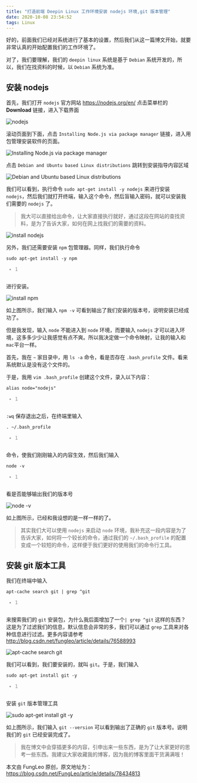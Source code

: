 ```yaml
---
title: "打造前端 Deepin Linux 工作环境安装 nodejs 环境,git 版本管理"
date: 2020-10-08 23:54:52
tags: Linux
---
```


<div id="article_content" class="article_content clearfix">
        <link rel="stylesheet" href="https://csdnimg.cn/release/blogv2/dist/mdeditor/css/editerView/ck_htmledit_views-a405391f94.css">
                <div id="content_views" class="markdown_views">
                     
<p>好的，前面我们已经对系统进行了基本的设置，然后我们从这一篇博文开始，就要非常认真的开始配置我们的工作环境了。</p> 
<p>对了，我们要理解，我们的 <code>deepin linux</code> 系统是基于 <code>Debian</code> 系统开发的，所以，我们在找资料的时候，以 <code>Debian</code> 系统为准。</p> 
<h2 id="安装-nodejs"><a name="t1"></a><a name="t1"></a>安装 nodejs</h2> 
<p>首先，我们打开 <code>nodejs</code> 官方网站 <a href="https://nodejs.org/en/" target="_blank" rel="noopener noreferrer">https://nodejs.org/en/</a> 点击菜单栏的 <strong>Download</strong> 链接，进入下载界面</p> 
<p><img src="https://img-blog.csdn.net/20171103131234544?watermark/2/text/aHR0cDovL2Jsb2cuY3Nkbi5uZXQvRnVuZ0xlbw==/font/5a6L5L2T/fontsize/400/fill/I0JBQkFCMA==/dissolve/70/gravity/SouthEast" alt="nodejs" title=""></p> 
<p>滚动页面到下面，点击 <code>Installing Node.js via package manager</code> 链接，进入用包管理安装软件的页面。</p> 
<p><img src="https://img-blog.csdn.net/20171103131423598?watermark/2/text/aHR0cDovL2Jsb2cuY3Nkbi5uZXQvRnVuZ0xlbw==/font/5a6L5L2T/fontsize/400/fill/I0JBQkFCMA==/dissolve/70/gravity/SouthEast" alt="Installing Node.js via package manager" title=""></p> 
<p>点击 <code>Debian and Ubuntu based Linux distributions</code> 跳转到安装指导内容区域</p> 
<p><img src="https://img-blog.csdn.net/20171103131737778?watermark/2/text/aHR0cDovL2Jsb2cuY3Nkbi5uZXQvRnVuZ0xlbw==/font/5a6L5L2T/fontsize/400/fill/I0JBQkFCMA==/dissolve/70/gravity/SouthEast" alt="Debian and Ubuntu based Linux distributions" title=""></p> 
<p>我们可以看到，执行命令 <code>sudo apt-get install -y nodejs</code> 来进行安装 <code>nodejs</code>，然后我们就打开终端，输入这个命令，然后盲输入密码，就可以安装我们需要的 <code>nodejs</code> 了。</p> 
<blockquote> 
 <p>我大可以直接给出命令，让大家直接执行就好，通过这段在网站的查找资料，是为了告诉大家，如何在网上找我们的需要的资料。</p> 
</blockquote> 
<p><img src="https://img-blog.csdn.net/20171103132310809?watermark/2/text/aHR0cDovL2Jsb2cuY3Nkbi5uZXQvRnVuZ0xlbw==/font/5a6L5L2T/fontsize/400/fill/I0JBQkFCMA==/dissolve/70/gravity/SouthEast" alt="install nodejs" title=""></p> 
<p>另外，我们还需要安装 <code>npm</code> 包管理器。同样，我们执行命令 </p> 
<pre class="prettyprint" name="code"><code class="language-# hljs lasso has-numbering" onclick="mdcp.copyCode(event)" style="position: unset;">sudo apt<span class="hljs-attribute">-get</span> install <span class="hljs-attribute">-y</span> npm<div class="hljs-button {2}" data-title="复制" data-report-click="{&quot;spm&quot;:&quot;1001.2101.3001.4259&quot;}"></div></code><ul class="pre-numbering" style=""><li style="color: rgb(153, 153, 153);">1</li></ul></pre> 
<p>进行安装。</p> 
<p><img src="https://img-blog.csdn.net/20171103132504234?watermark/2/text/aHR0cDovL2Jsb2cuY3Nkbi5uZXQvRnVuZ0xlbw==/font/5a6L5L2T/fontsize/400/fill/I0JBQkFCMA==/dissolve/70/gravity/SouthEast" alt="install npm" title=""></p> 
<p>如上图所示，我们输入 <code>npm -v</code> 可看到输出了我们安装的版本号，说明安装已经成功了。</p> 
<p>但是我发现，输入 <code>node</code> 不能进入到 <code>node</code> 环境，而要输入 <code>nodejs</code> 才可以进入环境，这多多少少让我感觉有点不爽。所以我决定做一个命令映射，让我的输入和 <code>mac</code>平台一样。</p> 
<p>首先，我在 <code>~</code> 家目录中，用 <code>ls -a</code> 命令，看是否存在 <code>.bash_profile</code> 文件。看来系统默认是没有这个文件的。</p> 
<p>于是，我用 <code>vim .bash_profile</code> 创建这个文件，录入以下内容：</p> 
<pre class="prettyprint" name="code"><code class="language-# hljs ruby has-numbering" onclick="mdcp.copyCode(event)" style="position: unset;"><span class="hljs-keyword">alias</span> node=<span class="hljs-string">"nodejs"</span><div class="hljs-button {2}" data-title="复制" data-report-click="{&quot;spm&quot;:&quot;1001.2101.3001.4259&quot;}"></div></code><ul class="pre-numbering" style=""><li style="color: rgb(153, 153, 153);">1</li></ul></pre> 
<p><code>:wq</code> 保存退出之后，在终端里输入</p> 
<pre class="prettyprint" name="code"><code class="language-# hljs avrasm has-numbering" onclick="mdcp.copyCode(event)" style="position: unset;">. ~/<span class="hljs-preprocessor">.bash</span>_profile<div class="hljs-button {2}" data-title="复制" data-report-click="{&quot;spm&quot;:&quot;1001.2101.3001.4259&quot;}"></div></code><ul class="pre-numbering" style=""><li style="color: rgb(153, 153, 153);">1</li></ul></pre> 
<p>命令，使我们刚刚输入的内容生效，然后我们输入</p> 
<pre class="prettyprint" name="code"><code class="language-# hljs lasso has-numbering" onclick="mdcp.copyCode(event)" style="position: unset;">node <span class="hljs-attribute">-v</span><div class="hljs-button {2}" data-title="复制" data-report-click="{&quot;spm&quot;:&quot;1001.2101.3001.4259&quot;}"></div></code><ul class="pre-numbering" style=""><li style="color: rgb(153, 153, 153);">1</li></ul></pre> 
<p>看是否能够输出我们的版本号</p> 
<p><img src="https://img-blog.csdn.net/20171103134300194?watermark/2/text/aHR0cDovL2Jsb2cuY3Nkbi5uZXQvRnVuZ0xlbw==/font/5a6L5L2T/fontsize/400/fill/I0JBQkFCMA==/dissolve/70/gravity/SouthEast" alt="node -v" title=""></p> 
<p>如上图所示，已经和我设想的是一样一样的了。</p> 
<blockquote> 
 <p>其实我们大可以使用 <code>nodejs</code> 来启动 <code>node</code> 环境，我补充这一段内容是为了告诉大家，如何将一个较长的命令，通过我们的 <code>~/.bash_profile</code> 的配置变成一个较短的命令，这样便于我们更好的使用我们的命令行工具。</p> 
</blockquote> 
<h2 id="安装-git-版本工具"><a name="t2"></a><a name="t2"></a>安装 git 版本工具</h2> 
<p>我们在终端中输入</p> 
<pre class="prettyprint" name="code"><code class="language-# hljs 1c has-numbering" onclick="mdcp.copyCode(event)" style="position: unset;">apt-cache search git <span class="hljs-string">| grep ^git</span><div class="hljs-button {2}" data-title="复制" data-report-click="{&quot;spm&quot;:&quot;1001.2101.3001.4259&quot;}"></div></code><ul class="pre-numbering" style=""><li style="color: rgb(153, 153, 153);">1</li></ul></pre> 
<p>来搜索我们的 <code>git</code> 安装包，为什么我后面增加了一个<code>| grep ^git</code> 这样的东西？这是为了过滤我们的信息，默认信息会非常的多，我们可以通过 <code>grep</code> 工具来对各种信息进行过滤。更多内容请参考 <a href="http://blog.csdn.net/fungleo/article/details/76588993" target="_blank" rel="noopener noreferrer">http://blog.csdn.net/fungleo/article/details/76588993</a></p> 
<p><img src="https://img-blog.csdn.net/20171103135220717?watermark/2/text/aHR0cDovL2Jsb2cuY3Nkbi5uZXQvRnVuZ0xlbw==/font/5a6L5L2T/fontsize/400/fill/I0JBQkFCMA==/dissolve/70/gravity/SouthEast" alt="apt-cache search git" title=""></p> 
<p>我们可以看到，我们要安装的，就叫 <code>git</code>。于是，我们输入</p> 
<pre class="prettyprint" name="code"><code class="language-# hljs lasso has-numbering" onclick="mdcp.copyCode(event)" style="position: unset;">sudo apt<span class="hljs-attribute">-get</span> install git <span class="hljs-attribute">-y</span><div class="hljs-button {2}" data-title="复制" data-report-click="{&quot;spm&quot;:&quot;1001.2101.3001.4259&quot;}"></div></code><ul class="pre-numbering" style=""><li style="color: rgb(153, 153, 153);">1</li></ul></pre> 
<p>安装 <code>git</code> 版本管理工具</p> 
<p><img src="https://img-blog.csdn.net/20171103135424432?watermark/2/text/aHR0cDovL2Jsb2cuY3Nkbi5uZXQvRnVuZ0xlbw==/font/5a6L5L2T/fontsize/400/fill/I0JBQkFCMA==/dissolve/70/gravity/SouthEast" alt="sudo apt-get install git -y" title=""></p> 
<p>如上图所示，我们输入 <code>git --version</code> 可以看到输出了正确的 <code>git</code> 版本号。说明我们的 <code>git</code> 已经安装完成了。</p> 
<blockquote> 
 <p>我在博文中会穿插更多的内容，引申出来一些东西，是为了让大家更好的思考一些东西。我建议大家收藏我的博客，因为我的博客里面干货满满哦！</p> 
</blockquote> 
<p>本文由 FungLeo 原创，原文地址为：<a href="https://blog.csdn.net/FungLeo/article/details/78434813" target="_blank" rel="noopener noreferrer">https://blog.csdn.net/FungLeo/article/details/78434813</a> </p>
                </div><div><div></div></div>
                <link href="https://csdnimg.cn/release/blogv2/dist/mdeditor/css/editerView/markdown_views-10218d227c.css" rel="stylesheet">
                <link href="https://csdnimg.cn/release/blogv2/dist/mdeditor/css/style-57471a2b6e.css" rel="stylesheet">
        </div>
